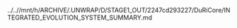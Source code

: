 ../..//mnt/h/ARCHIVE/.UNWRAP/D/STAGE1_OUT/2247cd293227/DuRiCore/INTEGRATED_EVOLUTION_SYSTEM_SUMMARY.md